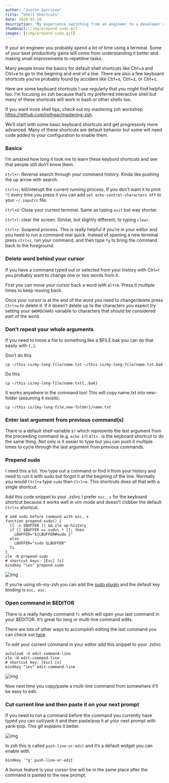 ```yaml
---
author: "Justin Garrison"
title: "Shell Shortcuts"
date: 2020-05-28
description: "My experience switching from an engineer to a developer advocate"
thumbnail: /img/prepend-sudo.gif 
images: [/img/prepend-sudo.gif]
---
```


If your an engineer you probably spend a lot of time using a terminal. Some of your best productivity gains will come from understanding it better and making small improvements to repetitive tasks.

Many people know the basics for default shell shortcuts like Ctrl+a and Ctrl+e to go to the begining and end of a line. There are also a few keyboard shortcuts you’ve probably found by accident like Ctrl+s, Ctrl+z, or Ctrl+c.

Here are some keyboard shortcuts I use regularly that you might find helpful too. I’m focusing on zsh because that’s my preferred interactive shell but many of these shortcuts will work in bash or other shells too.

If you want more shell tips, check out my mastering zsh workshop https://github.com/rothgar/mastering-zsh.

We’ll start with some basic keyboard shortcuts and get progressivly more advanced. Many of these shortcuts are default behavior but some will need code added to your configuration to enable them.

### Basics

I’m amazed how long it took me to learn these keybord shortcuts and see that people still don’t know them.

`Ctrl+r`: Reverse search through your command history. Kinda like pushing the up arrow with search.

`Ctrl+c`: kill/interupt the current running process. If you don’t want it to print `^C` every time you press it you can add `set echo-control-characters Off` to your `~/.inputrc` file.

`Ctrl+d`: Close your current terminal. Same as typing `exit` but way shorter.

`Ctrl+l`: clear the screen. Similar, but slightly different, to typing `clear`.

`Ctrl+z`: Suspend process. This is really helpful if you’re in your editor and you need to run a command real quick. Instead of opening a new terminal press `ctrl+z`, run your command, and then type `fg` to bring the command back to the foreground.

### Delete word behind your cursor

If you have a command typed out or selected from your history with Ctrl+r you probably want to change one or two words from it.

First you can move your cursor back a word with `Alt+b`. Press it multiple times to keep moving back.

Once your cursor is at the end of the word you need to change/delete press `Ctrl+w` to delete it. If it doesn’t delete up to the characters you expect try setting your `$WORDCHARS` variable to characters that should be considered part of the word.

### Don’t repeat your whole arguments

If you need to move a file to something like a $FILE.bak you can do that easily with `{,}`.

Don’t do this

```
cp ~/this-is/my-long-file/name.txt ~/this-is/my-long-file/name.txt.bak
```

Do this

```
cp ~/this-is/my-long-file/name.txt{,.bak}
```

It works anywhere in the command too! This will copy name.txt into new-folder (assuming it exists).

```
cp ~/this-is/{my-long-file,new-folder}/name.txt
```

### Enter last argument from previous command(s)

There is a default shell variable `$?` which represents the last argument from the preceeding command (e.g. `echo $?`) `Alt+.` is the keyboard shortcut to do the same thing. Not only is it easier to type but you can push it multiple times to cycle through the last argument from previous commands.

### Prepend sudo

I need this a lot. You type out a command or find it from your history and need to run it with sudo but forgot it at the begining of the line. Normally you would `Ctrl+a` type `sudo` then `Ctrl+e`. This shortcuts does all that with a single shortcut.

Add this code snippet to your .zshrc I prefer `esc, s` for the keyboard shortcut because it works well in vim mode and doesn’t clobber the default `Ctrl+s` shortcut.

```
# add sudo before command with esc, s
function prepend-sudo() {
  [[ -z $BUFFER ]] && zle up-history
  if [[ $BUFFER == sudo\ * ]]; then
    LBUFFER="${LBUFFER#sudo }"
  else
    LBUFFER="sudo $LBUFFER"
  fi
}
zle -N prepend-sudo
# shortcut keys: [Esc] [s]
bindkey "\es" prepend-sudo
```

![img](/img/prepend-sudo.gif)

If you’re using oh-my-zsh you can add the [sudo plugin](https://github.com/ohmyzsh/ohmyzsh/blob/master/plugins/sudo/sudo.plugin.zsh#L32) and the default key binding is `esc, esc`.

### Open command in $EDITOR

There is a really handy command `fc` which will open your last command in your $EDITOR. It’s great for long or multi-line command edits.

There are lots of other ways to accomplish editing the last command you can check out [here](https://github.com/rothgar/mastering-zsh/blob/master/docs/config/history.md#modifying-the-last-command).

To edit your current command in your editor add this snippet to your .zshrc

```
autoload -U edit-command-line
zle -N edit-command-line
# shortcut key: [Esc] [v]
bindkey "\ev" edit-command-line
```

![img](/img/fc-example.gif)

Now next time you copy/paste a multi-line command from somewhere it’ll be easy to edit.

### Cut current line and then paste it on your next prompt

If you need to run a command before the command you currently have typed you can cut/yank it and then paste/pop it at your next prompt with yank-pop. This gif explains it better.

![img](/img/push-input.gif)

In zsh this is called `push-line-or-edit` and it’s a default widget you can enable with.

```
bindkey '^q' push-line-or-edit
```

A bonus feature is your cursor line will be in the same place after the command is pasted to the new prompt.
